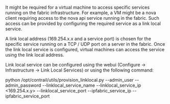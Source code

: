 It might be required for a virtual machine to access specific services running on the fabric infrastructure. For example, a VM might be a nova client requiring access to the nova api service running in the fabric. Such access can be provided by configuring the required service as a link local service.

A link local address (169.254.x.x and a service port) is chosen for the specific service running on a TCP / UDP port on a server in the fabric. Once the link local service is configured, virtual machines can access the service using the link local address.

Link local service can be configured using the webui (Configure -> Infrastructure -> Link Local Services) or using the following command:

python /opt/contrail/utils/provision_linklocal.py --admin_user <user> --admin_password <passwd> --linklocal_service_name <name> --linklocal_service_ip <169.254.x.y> --linklocal_service_port <port> --ipfabric_service_ip <fabric-ip> --ipfabric_service_port <fabric-port>